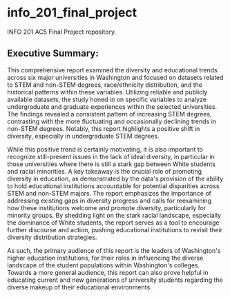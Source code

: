 # info_201_final_project
INFO 201 AC5 Final Project repository.

## **Executive Summary:**

This comprehensive report examined the diversity and educational trends across six major universities in Washington and focused on datasets related to STEM and non-STEM degrees, race/ethnicity distribution, and the historical patterns within these variables. Utilizing reliable and publicly available datasets, the study honed in on specific variables to analyze undergraduate and graduate experiences within the selected universities. The findings revealed a consistent pattern of increasing STEM degrees, contrasting with the more fluctuating and occasionally declining trends in non-STEM degrees. Notably, this report highlights a positive shift in diversity, especially in undergraduate STEM degrees.

While this positive trend is certainly motivating, it is also important to recognize still-present issues in the lack of ideal diversity, in particular in those universities where there is still a stark gap between White students and racial minorities. A key takeaway is the crucial role of promoting diversity in education, as demonstrated by the data's provision of the ability to hold educational institutions accountable for potential disparities across STEM and non-STEM majors. The report emphasizes the importance of addressing existing gaps in diversity progress and calls for reexamining how these institutions welcome and promote diversity, particularly for minority groups. By shedding light on the stark racial landscape, especially the dominance of White students, the report serves as a tool to encourage further discourse and action, pushing educational institutions to revisit their diversity distribution strategies.

As such, the primary audience of this report is the leaders of Washington's higher education institutions, for their roles in influencing the diverse landscape of the student populations within Washington's colleges. Towards a more general audience, this report can also prove helpful in educating current and new generations of university students regarding the diverse makeup of their educational environments.
